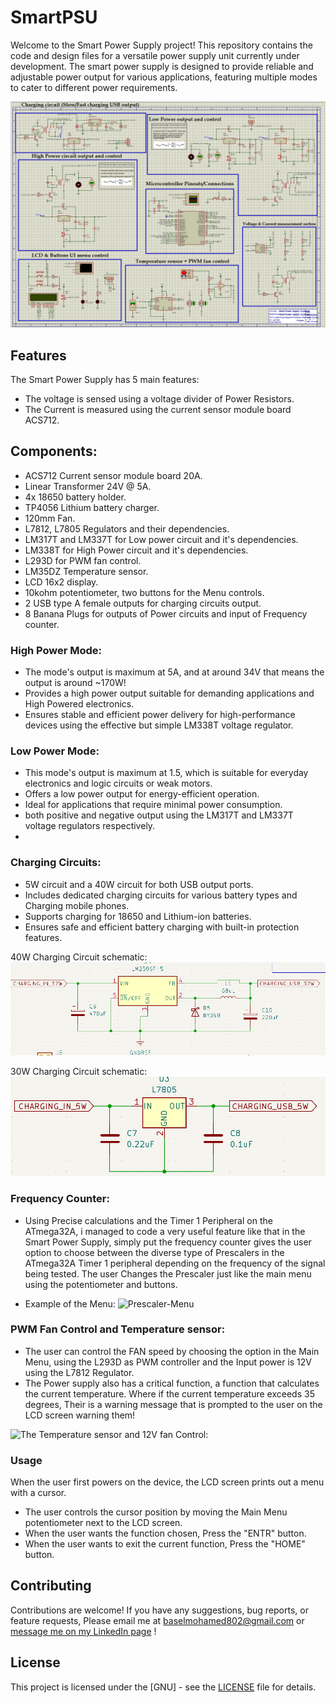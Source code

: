 # SmartPSU

Welcome to the Smart Power Supply project! This repository contains the code and design files for a versatile power supply unit currently under development. The smart power supply is designed to provide reliable and adjustable power output for various applications, featuring multiple modes to cater to different power requirements.

![This Picture is a final representation of the Smart Power Supply circuit and is simulation for Proteus](https://github.com/RattleBrattle/SmartPSU/blob/main/Proteus%20Schematic%20Simulation.png?raw=true)

## Features

The Smart Power Supply has 5 main features:
- The voltage is sensed using a voltage divider of Power Resistors.
- The Current is measured using the current sensor module board ACS712.

## Components:
* ACS712 Current sensor module board 20A.
* Linear Transformer 24V @ 5A.
* 4x 18650 battery holder.
* TP4056 Lithium battery charger.
* 120mm Fan.
* L7812, L7805 Regulators and their dependencies.
* LM317T and LM337T for Low power circuit and it's dependencies.
* LM338T for High Power circuit and it's dependencies.
* L293D for PWM fan control.
* LM35DZ Temperature sensor.
* LCD 16x2 display.
* 10kohm potentiometer, two buttons for the Menu controls.
* 2 USB type A female outputs for charging circuits output.
* 8 Banana Plugs for outputs of Power circuits and input of Frequency counter.

### High Power Mode:
- The mode's output is maximum at 5A, and at around 34V that means the output is around ~170W!
- Provides a high power output suitable for demanding applications and High Powered electronics.
- Ensures stable and efficient power delivery for high-performance devices using the effective but simple LM338T voltage regulator.

### Low Power Mode:
- This mode's output is maximum at 1.5, which is suitable for everyday electronics and logic circuits or weak motors.
- Offers a low power output for energy-efficient operation.
- Ideal for applications that require minimal power consumption.
- both positive and negative output using the LM317T and LM337T voltage regulators respectively.
- 
### Charging Circuits:
- 5W circuit and a 40W circuit for both USB output ports.
- Includes dedicated charging circuits for various battery types and Charging mobile phones.
- Supports charging for 18650 and Lithium-ion batteries.
- Ensures safe and efficient battery charging with built-in protection features.

40W Charging Circuit schematic:
![40W Charging Circuit](https://github.com/RattleBrattle/SmartPSU/blob/main/Images/Charging%20Circuits/40W%20Charging.png?raw=true)

30W Charging Circuit schematic:
![30W Charging Circuit](https://github.com/RattleBrattle/SmartPSU/blob/main/Images/Charging%20Circuits/5W%20Circuit.png?raw=true)

### Frequency Counter:
- Using Precise calculations and the Timer 1 Peripheral on the ATmega32A, i managed to code a very useful feature
like that in the Smart Power Supply, simply put the frequency counter gives the user option to choose between the diverse
type of Prescalers in the ATmega32A Timer 1 peripheral depending on the frequency of the signal being tested.
The user Changes the Prescaler just like the main menu using the potentiometer and buttons.

- Example of the Menu:
![Prescaler-Menu](https://github.com/user-attachments/assets/dd1ecc1b-d4cb-4cae-935f-4f38db478654)

### PWM Fan Control and Temperature sensor:
- The user can control the FAN speed by choosing the option in the Main Menu, using the L293D
as PWM controller and the Input power is 12V using the L7812 Regulator.
- The Power supply also has a critical function, a function that calculates the current temperature.
Where if the current temperature exceeds 35 degrees, Their is a warning message that is prompted to the user
on the LCD screen warning them!

![The Temperature sensor and 12V fan Control:](https://github.com/user-attachments/assets/5c2bda85-9acb-49a0-b5f9-0f2d4087508a)

### Usage
When the user first powers on the device, the LCD screen prints out a menu with a cursor.
- The user controls the cursor position by moving the Main Menu potentiometer next to the LCD screen.
- When the user wants the function chosen, Press the "ENTR" button.
- When the user wants to exit the current function, Press the "HOME" button.

## Contributing

Contributions are welcome! If you have any suggestions, bug reports, or feature requests, Please email me at baselmohamed802@gmail.com or [message me on my LinkedIn page](www.linkedin.com/in/basel-sayed-b11534243) ! 

## License

This project is licensed under the [GNU] - see the [LICENSE](LICENSE) file for details.
